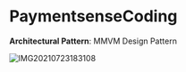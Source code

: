 # PaymentsenseCoding

**Architectural Pattern**: MMVM Design Pattern

![IMG20210723183108](https://user-images.githubusercontent.com/19262501/126819716-29e98f95-fc26-4f17-9adb-b3fb45c5dc09.jpg)


